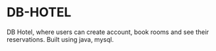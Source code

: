 # DB-HOTEL
DB Hotel, where users can create account, book rooms and see their reservations. Built using java, mysql.
